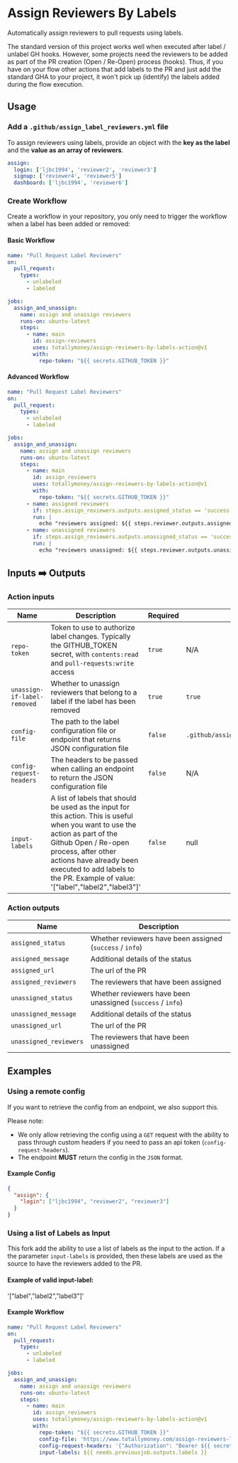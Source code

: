 # Assign Reviewers By Labels

Automatically assign reviewers to pull requests using labels.

The standard version of this project works well when executed after label / unlabel GH hooks. However, some projects need the reviewers to be added as part of the PR creation (Open / Re-Open) process (hooks). Thus, if you have on your flow other actions that add labels to the PR and just add the standard GHA to your project, it won't pick up (identify) the labels added during the flow execution.

## Usage

### Add a `.github/assign_label_reviewers.yml` file

To assign reviewers using labels, provide an object with the **key as the label** and the **value as an array of reviewers**.

```yml
assign:
  login: ['ljbc1994', 'reviewer2', 'reviewer3']
  signup: ['reviewer4', 'reviewer5']
  dashboard: ['ljbc1994', 'reviewer6']
```

### Create Workflow

Create a workflow in your repository, you only need to trigger the workflow when a label has been added or removed:

#### Basic Workflow

```yml
name: "Pull Request Label Reviewers"
on:
  pull_request:
    types:
      - unlabeled
      - labeled

jobs:
  assign_and_unassign:
    name: assign and unassign reviewers
    runs-on: ubuntu-latest
    steps:
      - name: main
        id: assign-reviewers
        uses: totallymoney/assign-reviewers-by-labels-action@v1
        with:
          repo-token: "${{ secrets.GITHUB_TOKEN }}"
```

#### Advanced Workflow

```yml
name: "Pull Request Label Reviewers"
on:
  pull_request:
    types:
      - unlabeled
      - labeled

jobs:
  assign_and_unassign:
    name: assign and unassign reviewers
    runs-on: ubuntu-latest
    steps:
      - name: main
        id: assign_reviewers
        uses: totallymoney/assign-reviewers-by-labels-action@v1
        with:
          repo-token: "${{ secrets.GITHUB_TOKEN }}"
      - name: assigned reviewers
        if: steps.assign_reviewers.outputs.assigned_status == 'success'
        run: |
          echo "reviewers assigned: ${{ steps.reviewer.outputs.assigned_reviewers }}"
      - name: unassigned reviewers
        if: steps.assign_reviewers.outputs.unassigned_status == 'success'
        run: |
          echo "reviewers unassigned: ${{ steps.reviewer.outputs.unassigned_reviewers }}"
```

## Inputs ➡️ Outputs

### Action inputs

| Name | Description | Required | Default
| - | - | - | - | 
| `repo-token` | Token to use to authorize label changes. Typically the GITHUB_TOKEN secret, with `contents:read` and `pull-requests:write` access | `true` | N/A
| `unassign-if-label-removed` | Whether to unassign reviewers that belong to a label if the label has been removed  | `true` | `true`
| `config-file` | The path to the label configuration file or endpoint that returns JSON configuration file | `false` | `.github/assign_label_reviewers.yml`
| `config-request-headers` | The headers to be passed when calling an endpoint to return the JSON configuration file | `false` | N/A
| `input-labels` | A list of labels that should be used as the input for this action. This is useful when you want to use the action as part of the Github Open / Re-open process, after other actions have already been executed to add labels to the PR. Example of value: '["label","label2","label3"]' | `false` | null

### Action outputs

| Name | Description 
| - | - |
| `assigned_status` | Whether reviewers have been assigned (`success` / `info`) 
| `assigned_message` | Additional details of the status
| `assigned_url` | The url of the PR 
| `assigned_reviewers` | The reviewers that have been assigned
| `unassigned_status` | Whether reviewers have been unassigned (`success` / `info`) 
| `unassigned_message` | Additional details of the status
| `unassigned_url` | The url of the PR
| `unassigned_reviewers` | The reviewers that have been unassigned

## Examples

### Using a remote config

If you want to retrieve the config from an endpoint, we also support this.

Please note:

- We only allow retrieving the config using a `GET` request with the ability to pass through custom headers if you need to pass an api token (`config-request-headers`).
- The endpoint **MUST** return the config in the `JSON` format.

#### Example Config

```json
{
  "assign": {
    "login": ["ljbc1994", "reviewer2", "reviewer3"]
  }
}
```

### Using a list of Labels as Input

This fork add the ability to use a list of labels as the input to the action. If a the parameter `input-labels` is provided, then these labels are used as the source to have the reviewers added to the PR.

#### Example of valid input-label:
'["label","label2","label3"]'



#### Example Workflow

```yml
name: "Pull Request Label Reviewers"
on:
  pull_request:
    types:
      - unlabeled
      - labeled

jobs:
  assign_and_unassign:
    name: assign and unassign reviewers
    runs-on: ubuntu-latest
    steps:
      - name: main
        id: assign_reviewers
        uses: totallymoney/assign-reviewers-by-labels-action@v1
        with:
          repo-token: "${{ secrets.GITHUB_TOKEN }}"
          config-file: 'https://www.totallymoney.com/assign-reviewers-label-config.json'
          config-request-headers: '{"Authorization": "Bearer ${{ secrets.API_TOKEN }}"}'
          input-labels: ${{ needs.previousjob.outputs.labels }}
```